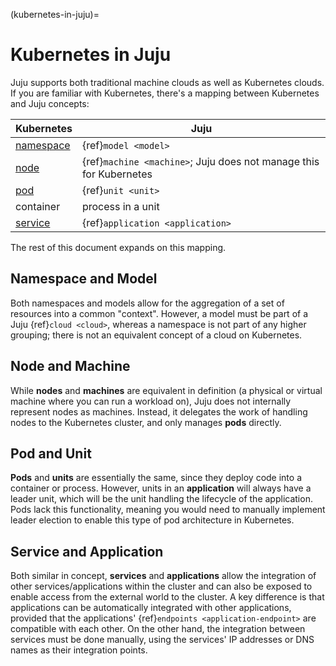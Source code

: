 (kubernetes-in-juju)=
# Kubernetes in Juju

Juju supports both traditional machine clouds as well as Kubernetes clouds. If you are familiar with Kubernetes, there's a mapping between Kubernetes and Juju concepts:

| Kubernetes | Juju |
|-|-|
| [namespace](https://kubernetes.io/docs/concepts/overview/working-with-objects/namespaces/) | {ref}`model <model>` |
|  [node](https://kubernetes.io/docs/concepts/architecture/nodes/) | {ref}`machine <machine>`; Juju does not manage this for Kubernetes |
| [pod](https://kubernetes.io/docs/concepts/workloads/pods/) | {ref}`unit <unit>`  |
| container | process in a unit |
| [service](https://kubernetes.io/docs/concepts/services-networking/service/) | {ref}`application <application>` |


The rest of this document expands on this mapping.

## Namespace and Model

Both namespaces and models allow for the aggregation of a set of resources into a common "context". However, a model must be part of a Juju {ref}`cloud <cloud>`, whereas a namespace is
not part of any higher grouping; there is not an equivalent concept of a cloud on Kubernetes.

## Node and Machine

While **nodes** and **machines** are equivalent in definition
(a physical or virtual machine where you can run a workload on), Juju does not internally represent
nodes as machines. Instead, it delegates the work of handling nodes to the Kubernetes cluster,
and only manages **pods** directly.

## Pod and Unit

**Pods** and **units** are essentially the same, since they
deploy code into a container or process. However, units in an **application** will always have a leader unit, which will be the unit handling the lifecycle of the application. Pods lack this functionality, meaning you would need to manually implement leader election to enable this type of pod architecture in Kubernetes.

## Service and Application

Both similar in concept, **services** and **applications** allow the integration of other services/applications within the cluster and can also
be exposed to enable access from the external world to the cluster.
A key difference is that applications can be automatically integrated with other applications, provided that the applications' {ref}`endpoints <application-endpoint>` are
compatible with each other. On the other hand, the integration between services must be done
manually, using the services' IP addresses or DNS names as their integration points.
